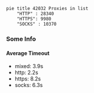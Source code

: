 
```mermaid
pie title 42032 Proxies in list
    "HTTP" : 28340
    "HTTPS": 9980
    "SOCKS" : 10370
```

### Some Info
#### Average Timeout

- mixed: 3.9s
- http: 2.2s
- https: 8.2s
- socks: 6.3s